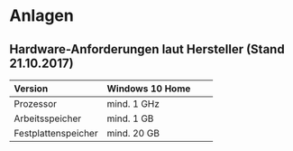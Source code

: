 # Anlagen

## Hardware-Anforderungen laut Hersteller \(Stand 21.10.2017\)

| Version | Windows 10 Home |  |  |
| :--- | :--- | :--- | :--- |
| Prozessor | mind. 1 GHz |  |  |
| Arbeitsspeicher | mind. 1 GB |  |  |
| Festplattenspeicher | mind. 20 GB |  |  |



